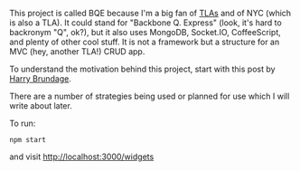 This project is called BQE because I'm a big fan of
[TLAs](http://en.wikipedia.org/wiki/Three-letter_acronym) and of NYC (which is also a TLA).
It could stand for "Backbone Q. Express" (look, it's hard to backronym "Q", ok?),
but it also uses MongoDB, Socket.IO, CoffeeScript, and plenty of other cool stuff.
It is not a framework but a structure for an MVC (hey, another TLA!) CRUD app.

To understand the motivation behind this project, start with this post by
[Harry Brundage](http://harry.me/2011/01/27/today-web-development-sucks/).

There are a number of strategies being used or planned for use which I will write about later.

To run:

`npm start`

and visit [http://localhost:3000/widgets](http://localhost:3000/widgets)